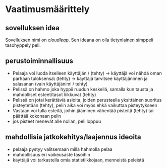# Vaatimusmäärittely

## sovelluksen idea
Sovelluksen nimi on *cloudleap*. Sen ideana on olla tietynlainen simppeli tasohyppely peli. 

## perustoiminnallisuus

- Pelaaja voi luoda itselleen käyttäjän \ (tehty)
        -> käyttäjä voi nähdä oman parhaan tuloksensa\ (tehty)
        -> käyttäjä tarvitsee käyttäjänimen ja salasanan (vain käyttäjänimi / tehty)
- Pelissä on hahmo joka hyppii ruudun keskellä, samalla kun tausta ja mahdolliset esteet/tasot liikkuvat (tehty)
- Pelissä on jotai kerättäviä asioita, joiden perusteella yksittäinen suoritus pisteytetään (tehty), pelin aika voi myös ehkä vaikuttaa pisteytykseen
- Vastaan voi tulla esteitä, joihin jääminen vähentää pisteitä (tehty) tai päättää kokonaan pelin 
- jos pisteet menevät alle nollan, peli loppuu

## mahdollisia jatkokehitys/laajennus ideoita
- pelaaja pystyy valitsemaan millä hahmolla pelaa
- mahdollisuus eri vaikeusaste tasoihin
- käyttäjä voi tarkastella omia statistiikkojaan, menneistä peleistä




